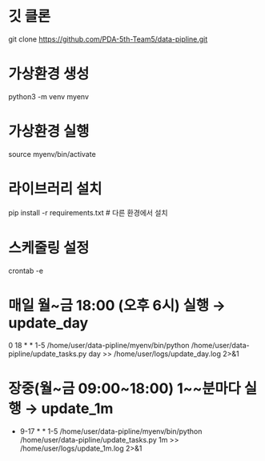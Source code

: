 # 깃 클론 
git clone https://github.com/PDA-5th-Team5/data-pipline.git
# 가상환경 생성
python3 -m venv myenv
# 가상환경 실행 
source myenv/bin/activate
# 라이브러리 설치 
pip install -r requirements.txt  # 다른 환경에서 설치

# 스케줄링 설정 
crontab -e

# 매일 월~금 18:00 (오후 6시) 실행 → update_day
0 18 * * 1-5 /home/user/data-pipline/myenv/bin/python /home/user/data-pipline/update_tasks.py day >> /home/user/logs/update_day.log 2>&1
# 장중(월~금 09:00~18:00) 1~~분마다 실행 → update_1m
* 9-17 * * 1-5 /home/user/data-pipline/myenv/bin/python /home/user/data-pipline/update_tasks.py 1m >> /home/user/logs/update_1m.log 2>&1


